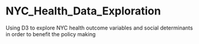 # NYC_Health_Data_Exploration
Using D3 to explore NYC health outcome variables and social determinants in order to benefit the policy making
